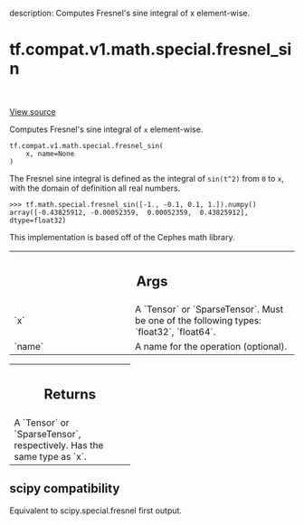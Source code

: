 description: Computes Fresnel's sine integral of x element-wise.

<div itemscope itemtype="http://developers.google.com/ReferenceObject">
<meta itemprop="name" content="tf.compat.v1.math.special.fresnel_sin" />
<meta itemprop="path" content="Stable" />
</div>

# tf.compat.v1.math.special.fresnel_sin

<!-- Insert buttons and diff -->

<table class="tfo-notebook-buttons tfo-api nocontent" align="left">

</table>

<a target="_blank" class="external" href="/code/stable/tensorflow/python/ops/special_math_ops.py">View source</a>



Computes Fresnel's sine integral of `x` element-wise.


<pre class="devsite-click-to-copy prettyprint lang-py tfo-signature-link">
<code>tf.compat.v1.math.special.fresnel_sin(
    x, name=None
)
</code></pre>



<!-- Placeholder for "Used in" -->

The Fresnel sine integral is defined as the integral of `sin(t^2)` from
`0` to `x`, with the domain of definition all real numbers.

```
>>> tf.math.special.fresnel_sin([-1., -0.1, 0.1, 1.]).numpy()
array([-0.43825912, -0.00052359,  0.00052359,  0.43825912], dtype=float32)
```

This implementation is based off of the Cephes math library.

<!-- Tabular view -->
 <table class="responsive fixed orange">
<colgroup><col width="214px"><col></colgroup>
<tr><th colspan="2"><h2 class="add-link">Args</h2></th></tr>

<tr>
<td>
`x`<a id="x"></a>
</td>
<td>
A `Tensor` or `SparseTensor`. Must be one of the following types:
`float32`, `float64`.
</td>
</tr><tr>
<td>
`name`<a id="name"></a>
</td>
<td>
A name for the operation (optional).
</td>
</tr>
</table>



<!-- Tabular view -->
 <table class="responsive fixed orange">
<colgroup><col width="214px"><col></colgroup>
<tr><th colspan="2"><h2 class="add-link">Returns</h2></th></tr>
<tr class="alt">
<td colspan="2">
A `Tensor` or `SparseTensor`, respectively. Has the same type as `x`.
</td>
</tr>

</table>




 <section><devsite-expandable expanded>
 <h2 class="showalways">scipy compatibility</h2>

Equivalent to scipy.special.fresnel first output.

 </devsite-expandable></section>

